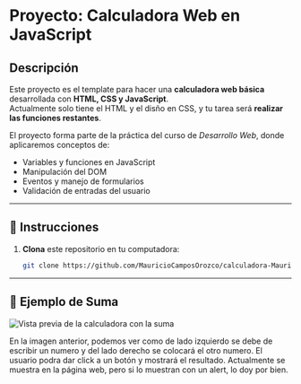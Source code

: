 # Proyecto: Calculadora Web en JavaScript

## Descripción
Este proyecto es el template para hacer una **calculadora web básica** desarrollada con **HTML, CSS y JavaScript**.  
Actualmente solo tiene el HTML y el disño en CSS, y tu tarea será **realizar las funciones restantes**.

El proyecto forma parte de la práctica del curso de *Desarrollo Web*, donde aplicaremos conceptos de:
- Variables y funciones en JavaScript  
- Manipulación del DOM  
- Eventos y manejo de formularios  
- Validación de entradas del usuario  

---

## 🚀 Instrucciones

1. **Clona** este repositorio en tu computadora:
   ```bash
   git clone https://github.com/MauricioCamposOrozco/calculadora-Mauricio.git

---

## 🚀 Ejemplo de Suma

![Vista previa de la calculadora con la suma ](EjemploSumaCalculadora.png)

En la imagen anterior, podemos ver como de lado izquierdo se debe de escribir un numero y del lado derecho se colocará el otro numero.
El usuario podra dar click a un botón y mostrará el resultado. Actualmente se muestra en la página web, pero si lo muestran con un alert, lo doy por bien.
